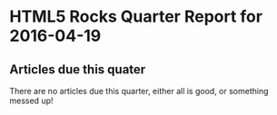 HTML5 Rocks Quarter Report for 2016-04-19
=========================================

Articles due this quater
------------------------

There are no articles due this quarter, either all is good, or something messed up!

